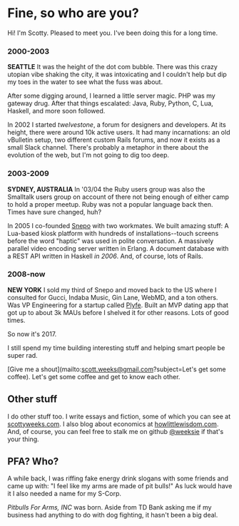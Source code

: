 # Fine, so who are you?

Hi! I'm Scotty. Pleased to meet you. I've been doing this for a long
time.

### 2000-2003
**SEATTLE** It was the height of the dot com bubble. There was this
crazy utopian vibe shaking the city, it was intoxicating and I couldn't
help but dip my toes in the water to see what the fuss was about.

After some digging around, I learned a little server magic. PHP was my
gateway drug. After that things escalated: Java, Ruby, Python, C, Lua,
Haskell, and more soon followed.

In 2002 I started *twelvestone*, a forum for designers and
developers. At its height, there were around 10k active users. It had
many incarnations: an old vBulletin setup, two different custom Rails
forums, and now it exists as a small Slack channel. There's probably a
metaphor in there about the evolution of the web, but I'm not going to
dig too deep.

### 2003-2009
**SYDNEY, AUSTRALIA** In '03/04 the Ruby users group was also the
Smalltalk users group on account of there not being enough of either
camp to hold a proper meetup. Ruby was not a popular language back
then. Times have sure changed, huh?

In 2005 I co-founded [Snepo](snepo.com) with two workmates. We built
amazing stuff: A Lua-based kiosk platform with hundreds of
installations--touch screens before the word "haptic" was used in
polite conversation. A massively parallel video encoding server
written in Erlang. A document database with a REST API written in
Haskell *in 2006*. And, of course, lots of Rails.


### 2008-now
**NEW YORK** I sold my third of Snepo and moved back to the US where I
consulted for Gucci, Indaba Music, Gin Lane, WebMD, and a ton
others. Was VP Engineering for a startup
called [Plyfe](http://plyfe.com). Built an MVP dating app that got up
to about 3k MAUs before I shelved it for other reasons. Lots of good
times.

So now it's 2017.

I still spend my time building interesting stuff and helping smart
people be super rad.

[Give me a shout](mailto:scott.weeks@gmail.com?subject=Let's get some coffee). Let's
get some coffee and get to know each other.

## Other stuff

I do other stuff too. I write essays and fiction, some of which you
can see at [scottyweeks.com](http://www.scottyweeks.com). I also blog
about economics
at [howlittlewisdom.com](http://www.howlittlewisdom.com). And, of
course, you can feel free to stalk me on
github [@weeksie](https://github.com/weeksie) if that's your thing.

## PFA? Who?

A while back, I was riffing fake energy drink slogans with some
friends and came up with: "I feel like my arms are made of pit
bulls!" As luck would have it I also needed a name for my S-Corp.

*Pitbulls For Arms, INC* was born.  Aside from TD Bank asking me if my
business had anything to do with dog fighting, it hasn't been a big
deal.
